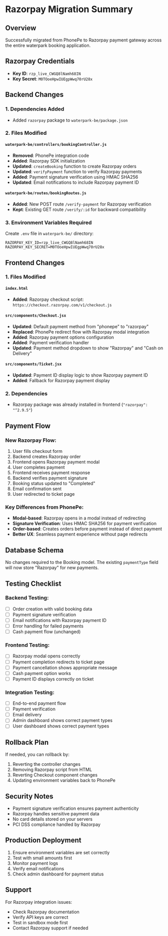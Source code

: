 # Razorpay Migration Summary

## Overview
Successfully migrated from PhonePe to Razorpay payment gateway across the entire waterpark booking application.

## Razorpay Credentials
- **Key ID**: `rzp_live_CWGQ8lNamh68IN`
- **Key Secret**: `M0TOoeHpwIUEgpWwq70rU28x`

## Backend Changes

### 1. Dependencies Added
- Added `razorpay` package to `waterpark-be/package.json`

### 2. Files Modified

#### `waterpark-be/controllers/bookingController.js`
- **Removed**: PhonePe integration code
- **Added**: Razorpay SDK initialization
- **Updated**: `createBooking` function to create Razorpay orders
- **Updated**: `verifyPayment` function to verify Razorpay payments
- **Added**: Payment signature verification using HMAC SHA256
- **Updated**: Email notifications to include Razorpay payment ID

#### `waterpark-be/routes/bookingRoutes.js`
- **Added**: New POST route `/verify-payment` for Razorpay verification
- **Kept**: Existing GET route `/verify/:id` for backward compatibility

### 3. Environment Variables Required
Create `.env` file in `waterpark-be/` directory:
```env
RAZORPAY_KEY_ID=rzp_live_CWGQ8lNamh68IN
RAZORPAY_KEY_SECRET=M0TOoeHpwIUEgpWwq70rU28x
```

## Frontend Changes

### 1. Files Modified

#### `index.html`
- **Added**: Razorpay checkout script: `https://checkout.razorpay.com/v1/checkout.js`

#### `src/components/Checkout.jsx`
- **Updated**: Default payment method from "phonepe" to "razorpay"
- **Replaced**: PhonePe redirect flow with Razorpay modal integration
- **Added**: Razorpay payment options configuration
- **Added**: Payment verification handler
- **Updated**: Payment method dropdown to show "Razorpay" and "Cash on Delivery"

#### `src/components/Ticket.jsx`
- **Updated**: Payment ID display logic to show Razorpay payment ID
- **Added**: Fallback for Razorpay payment display

### 2. Dependencies
- Razorpay package was already installed in frontend (`"razorpay": "^2.9.5"`)

## Payment Flow

### New Razorpay Flow:
1. User fills checkout form
2. Backend creates Razorpay order
3. Frontend opens Razorpay payment modal
4. User completes payment
5. Frontend receives payment response
6. Backend verifies payment signature
7. Booking status updated to "Completed"
8. Email confirmation sent
9. User redirected to ticket page

### Key Differences from PhonePe:
- **Modal-based**: Razorpay opens in a modal instead of redirecting
- **Signature Verification**: Uses HMAC SHA256 for payment verification
- **Order-based**: Creates orders before payment instead of direct payment
- **Better UX**: Seamless payment experience without page redirects

## Database Schema
No changes required to the Booking model. The existing `paymentType` field will now store "Razorpay" for new payments.

## Testing Checklist

### Backend Testing:
- [ ] Order creation with valid booking data
- [ ] Payment signature verification
- [ ] Email notifications with Razorpay payment ID
- [ ] Error handling for failed payments
- [ ] Cash payment flow (unchanged)

### Frontend Testing:
- [ ] Razorpay modal opens correctly
- [ ] Payment completion redirects to ticket page
- [ ] Payment cancellation shows appropriate message
- [ ] Cash payment option works
- [ ] Payment ID displays correctly on ticket

### Integration Testing:
- [ ] End-to-end payment flow
- [ ] Payment verification
- [ ] Email delivery
- [ ] Admin dashboard shows correct payment types
- [ ] User dashboard shows correct payment types

## Rollback Plan
If needed, you can rollback by:
1. Reverting the controller changes
2. Removing Razorpay script from HTML
3. Reverting Checkout component changes
4. Updating environment variables back to PhonePe

## Security Notes
- Payment signature verification ensures payment authenticity
- Razorpay handles sensitive payment data
- No card details stored on your servers
- PCI DSS compliance handled by Razorpay

## Production Deployment
1. Ensure environment variables are set correctly
2. Test with small amounts first
3. Monitor payment logs
4. Verify email notifications
5. Check admin dashboard for payment status

## Support
For Razorpay integration issues:
- Check Razorpay documentation
- Verify API keys are correct
- Test in sandbox mode first
- Contact Razorpay support if needed 